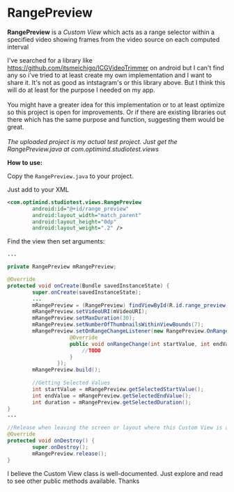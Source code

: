 # RangePreview

<b>RangePreview</b> is a <i>Custom View</i> which acts as a range selector within a specified video showing frames from the video source on each computed interval

I've searched for a library like https://github.com/itsmeichigo/ICGVideoTrimmer on android but I can't find any so i've tried to at least create my own implementation and I want to share it.
It's not as good as intstagram's or this library above. But I think this will do at least for the purpose I needed on my app.</br></br>
You might have a greater idea for this implementation or to at least optimize so this project is open for improvements. Or if there are existing libraries out there which has the same purpose and function, suggesting them would be great.</br></br>
<i>The uploaded project is my actual test project. Just get the RangePreview.java at com.optimind.studiotest.views</i>



<b>How to use:</b>

Copy the ```RangePreview.java``` to your project.

Just add to your XML
```xml
<com.optimind.studiotest.views.RangePreview
        android:id="@+id/range_preview"
        android:layout_width="match_parent"
        android:layout_height="0dp"
        android:layout_weight=".2" />
```

Find the view then set arguments:
```java
...

private RangePreview mRangePreview;

@Override
protected void onCreate(Bundle savedInstanceState) {
        super.onCreate(savedInstanceState);
        ...
        mRangePreview = (RangePreview) findViewById(R.id.range_preview);
        mRangePreview.setVideoURI(mVideoURI);
        mRangePreview.setMaxDuration(30);
        mRangePreview.setNumberOfThumbnailsWithinViewBounds(7);
        mRangePreview.setOnRangeChangeListener(new RangePreview.OnRangeChangeListener() {
                    @Override
                    public void onRangeChange(int startValue, int endValue, int duration) {
                        //TODO
                    }
                });
        mRangePreview.build();        
        
        //Getting Selected Values
        int startValue = mRangePreview.getSelectedStartValue();
        int endValue = mRangePreview.getSelectedEndValue();
        int duration = mRangePreview.getSelectedDuration();
}
...

//Release when leaving the screen or layout where this Custom View is attached.
@Override
protected void onDestroy() {
        super.onDestroy();
        mRangePreview.release();
}
```

I believe the Custom View class is well-documented. Just explore and read to see other public methods available. Thanks
